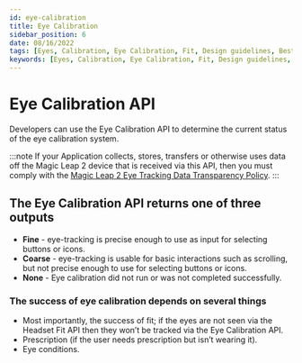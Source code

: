 ```yaml
---
id: eye-calibration
title: Eye Calibration
sidebar_position: 6
date: 08/16/2022
tags: [Eyes, Calibration, Eye Calibration, Fit, Design guidelines, Best Practices]
keywords: [Eyes, Calibration, Eye Calibration, Fit, Design guidelines, Best Practices]
---
```


# Eye Calibration API

Developers can use the Eye Calibration API to determine the current status of the eye calibration system.

:::note
If your Application collects, stores, transfers or otherwise uses data off the Magic Leap 2 device that is received via this API, then you must comply with the [Magic Leap 2 Eye Tracking Data Transparency Policy](https://www.magicleap.com/eye-tracking).
:::

## The Eye Calibration API returns one of three outputs

- **Fine** - eye-tracking is precise enough to use as input for selecting buttons or icons.
- **Coarse** - eye-tracking is usable for basic interactions such as scrolling, but not precise enough to use for selecting buttons or icons.
- **None** - Eye calibration did not run or was not completed successfully.

### The success of eye calibration depends on several things

- Most importantly, the success of fit; if the eyes are not seen via the Headset Fit API then they won’t be tracked via the Eye Calibration API.
- Prescription (if the user needs prescription but isn’t wearing it).
- Eye conditions.

